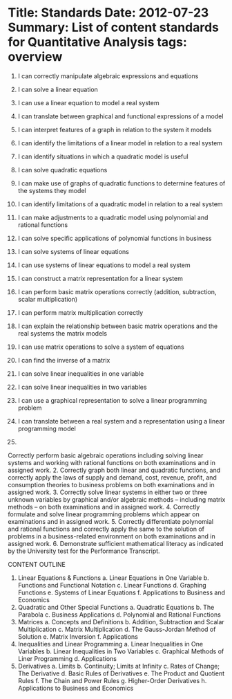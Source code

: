 Title: Standards
Date: 2012-07-23
Summary: List of content standards for Quantitative Analysis
tags: overview
===========


 1. I can correctly manipulate algebraic expressions and equations
 2. I can solve a linear equation
 3. I can use a linear equation to model a real system
 4. I can translate between graphical and functional expressions of a model
 5. I can interpret features of a graph in relation to the system it models
 6. I can identify the limitations of a linear model in relation to a real system

 7. I can identify situations in which a quadratic model is useful
 8. I can solve quadratic equations
 9. I can make use of graphs of quadratic functions to determine features of the systems they model
 10. I can identify limitations of a quadratic model in relation to a real system
 11. I can make adjustments to a quadratic model using polynomial and rational functions
 12. I can solve specific applications of polynomial functions in business

 13. I can solve systems of linear equations
 14. I can use systems of linear equations to model a real system
 15. I can construct a matrix representation for a linear system
 16. I can perform basic matrix operations correctly (addition, subtraction, scalar multiplication)
 17. I can perform matrix multiplication correctly
 18. I can explain the relationship between basic matrix operations and the real systems the matrix models
 19. I can use matrix operations to solve a system of equations
 20. I can find the inverse of a matrix

 21. I can solve linear inequalities in one variable
 22. I can solve linear inequalities in two variables
 23. I can use a graphical representation to solve a linear programming problem
 24. I can translate between a real system and a representation using a linear programming model

 25. 

Correctly perform basic algebraic operations including solving linear systems and working with rational functions on both examinations and in assigned work.
 2. Correctly graph both linear and quadratic functions, and correctly apply the laws of supply and demand, cost, revenue, profit, and consumption theories to business problems on both examinations and in assigned work.
 3. Correctly solve linear systems in either two or three unknown variables by graphical and/or algebraic methods – including matrix methods – on both examinations and in assigned work.
 4. Correctly formulate and solve linear programming problems which appear on examinations and in assigned work.
 5. Correctly differentiate polynomial and rational functions and correctly apply the same to the solution of problems in a business-related environment on both examinations and in assigned work.
 6. Demonstrate sufficient mathematical literacy as indicated by the University test for the Performance Transcript.	

CONTENT OUTLINE
 1. Linear Equations & Functions
    a. Linear Equations in One Variable
    b. Functions and Functional Notation
    c. Linear Functions
    d. Graphing Functions
    e. Systems of Linear Equations
    f. Applications to Business and Economics
 2. Quadratic and Other Special Functions
    a. Quadratic Equations
    b. The Parabola
    c. Business Applications
    d. Polynomial and Rational Functions
 3. Matrices
    a. Concepts and Definitions
    b. Addition, Subtraction and Scalar Multiplication
    c. Matrix Multiplication
    d. The Gauss-Jordan Method of Solution
    e. Matrix Inversion
    f. Applications
 4. Inequalities and Linear Programming
    a. Linear Inequalities in One Variables
    b. Linear Inequalities in Two Variables
    c. Graphical Methods of Liner Programming
    d. Applications
 5. Derivatives
    a. Limits
    b. Continuity; Limits at Infinity
    c. Rates of Change; The Derivative
    d. Basic Rules of Derivatives
    e. The Product and Quotient Rules
    f. The Chain and Power Rules
    g. Higher-Order Derivatives
    h. Applications to Business and Economics